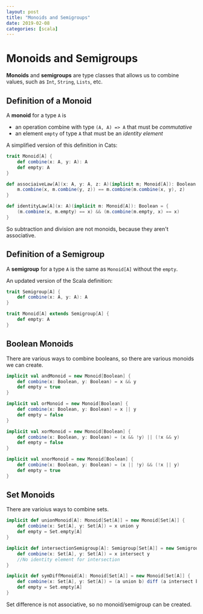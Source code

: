 ```yaml
---
layout: post
title: "Monoids and Semigroups"
date: 2019-02-08
categories: [scala]
---
```


# Monoids and Semigroups

**Monoids** and **semigroups** are type classes that allows us to combine values, such as `Int`, `String`, `Lists`, etc.

## Definition of a Monoid

A **monoid** for a type `A` is

* an operation combine with type `(A, A) => A` that must be *commutative*
* an element `empty` of type `A` that must be an *identity element*

A simplified version of this definition in Cats:

```scala
trait Monoid[A] {
    def combine(x: A, y: A): A
    def empty: A
}
```

```scala
def associaiveLaw[A](x: A, y: A, z: A)(implicit m; Monoid[A]): Boolean = {
    m.combine(x, m.combine(y, z)) == m.combine(m.combine(x, y), z)
}

def identityLaw[A](x: A)(implicit m: Monoid[A]): Boolean = {
    (m.combine(x, m.empty) == x) && (m.combine(m.empty, x) == x)
}
```

So subtraction and division are not monoids, because they aren't associative.

## Definition of a Semigroup

A **semigroup** for a type `A` is the same as `Monoid[A]` without the `empty`.

An updated version of the Scala definition:

```scala
trait Semigroup[A] {
    def combine(x: A, y: A): A
}

trait Monoid[A] extends Semigroup[A] {
    def empty: A
}
```

## Boolean Monoids

There are various ways to combine booleans, so there are various monoids we can create.

```scala
implicit val andMonoid = new Monoid[Boolean] {
    def combine(x: Boolean, y: Boolean) = x && y
    def empty = true
}

implicit val orMonoid = new Monoid[Boolean] {
    def combine(x: Boolean, y: Boolean) = x || y
    def empty = false
}

implicit val xorMonoid = new Monoid[Boolean] {
    def combine(x: Boolean, y: Boolean) = (x && !y) || (!x && y)
    def empty = false
}

implicit val xnorMonoid = new Monoid[Boolean] {
    def combine(x: Boolean, y: Boolean) = (x || !y) && (!x || y)
    def empty = true
}
```

## Set Monoids

There are varioius ways to combine sets.

```scala
implicit def unionMonoid[A]: Monoid[Set[A]] = new Monoid[Set[A]] {
    def combine(x: Set[A], y: Set[A]) = x union y
    def empty = Set.empty[A]
}

implicit def intersectionSemigroup[A]: Semigroup[Set[A]] = new Semigroup[Set[A]] {
    def combine(x: Set[A], y: Set[A]) = x intersect y
    //No identity element for intersection
}

implicit def symDiffMonoid[A]: Monoid[Set[A]] = new Monoid[Set[A]] {
    def combine(x: Set[A], y: Set[A]) = (a union b) diff (a intersect b)
    def empty = Set.empty[A]
}
```

Set difference is not associative, so no monoid/semigroup can be created.
